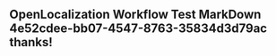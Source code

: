 <properties
ms.topic="hero-topic"
ms.test1="hero-topic"
ms.test2="test"/>

## OpenLocalization Workflow Test MarkDown 4e52cdee-bb07-4547-8763-35834d3d79ac thanks!
